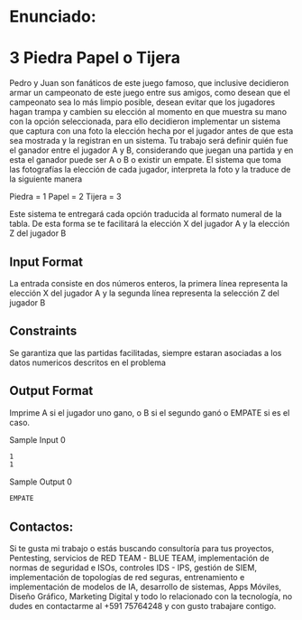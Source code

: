 # Enunciado:
# 3 Piedra Papel o Tijera
Pedro y Juan son fanáticos de este juego famoso, que inclusive decidieron armar un campeonato de este juego entre sus amigos, como desean que el campeonato sea lo más limpio posible, desean evitar que los jugadores hagan trampa y cambien su elección al momento en que muestra su mano con la opción seleccionada, para ello decidieron implementar un sistema que captura con una foto la elección hecha por el jugador antes de que esta sea mostrada y la registran en un sistema. Tu trabajo será definir quién fue el ganador entre el jugador A y B, considerando que juegan una partida y en esta el ganador puede ser A o B o existir un empate. El sistema que toma las fotografías la elección de cada jugador, interpreta la foto y la traduce de la siguiente manera

Piedra = 1
Papel = 2
Tijera = 3

Este sistema te entregará cada opción traducida al formato numeral de la tabla. De esta forma se te facilitará la elección X del jugador A y la elección Z del jugador B

## Input Format
La entrada consiste en dos números enteros, la primera línea representa la elección X del jugador A y la segunda línea representa la selección Z del jugador B

## Constraints
Se garantiza que las partidas facilitadas, siempre estaran asociadas a los datos numericos descritos en el problema

## Output Format
Imprime A si el jugador uno gano, o B si el segundo ganó o EMPATE si es el caso.

Sample Input 0
```bash
1
1
```

Sample Output 0
```bash
EMPATE
```

## Contactos:
Si te gusta mi trabajo o estás buscando consultoría para tus proyectos, Pentesting, servicios de RED TEAM - BLUE TEAM, implementación de normas de seguridad e ISOs, controles IDS - IPS, gestión de SIEM, implementación de topologías de red seguras, entrenamiento e implementación de modelos de IA, desarrollo de sistemas, Apps Móviles, Diseño Gráfico, Marketing Digital y todo lo relacionado con la tecnología, no dudes en contactarme al +591 75764248 y con gusto trabajare contigo.
